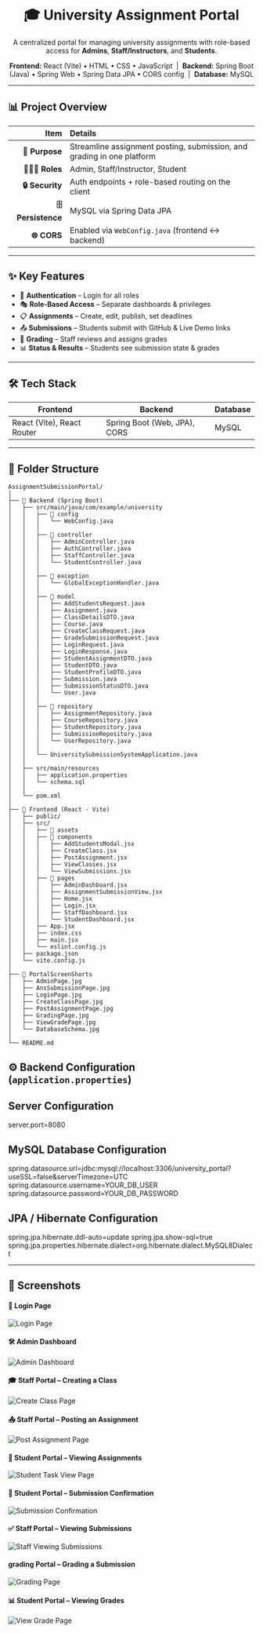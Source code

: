 <h1 align="center">🎓 University Assignment Portal</h1>
<p align="center">
A centralized portal for managing university assignments with role-based access for <b>Admins</b>, <b>Staff/Instructors</b>, and <b>Students</b>.
</p>

<p align="center">
  <strong>Frontend:</strong> React (Vite) • HTML • CSS • JavaScript &nbsp;|&nbsp;
  <strong>Backend:</strong> Spring Boot (Java) • Spring Web • Spring Data JPA • CORS config &nbsp;|&nbsp;
  <strong>Database:</strong> MySQL
</p>

---

## 📊 Project Overview

| Item | Details |
|-----:|:--------|
| **🎯 Purpose** | Streamline assignment posting, submission, and grading in one platform |
| **🧑‍🤝‍🧑 Roles** | Admin, Staff/Instructor, Student |
| **🔒 Security** | Auth endpoints + role-based routing on the client |
| **🗄️ Persistence** | MySQL via Spring Data JPA |
| **🌐 CORS** | Enabled via `WebConfig.java` (frontend ↔ backend) |

---

## ✨ Key Features

- 🔑 **Authentication** – Login for all roles  
- 🎭 **Role-Based Access** – Separate dashboards & privileges  
- 📋 **Assignments** – Create, edit, publish, set deadlines  
- 📤 **Submissions** – Students submit with GitHub & Live Demo links  
- 📝 **Grading** – Staff reviews and assigns grades  
- 📊 **Status & Results** – Students see submission state & grades  

---

## 🛠 Tech Stack

| Frontend | Backend | Database |
|----------|---------|----------|
| React (Vite), React Router | Spring Boot (Web, JPA), CORS | MySQL |

---

## 📂 Folder Structure

````text
AssignmentSubmissionPortal/
│
├── 📁 Backend (Spring Boot)
│   ├── src/main/java/com/example/university
│   │   ├── 📁 config
│   │   │   └── WebConfig.java
│   │   │
│   │   ├── 📁 controller
│   │   │   ├── AdminController.java
│   │   │   ├── AuthController.java
│   │   │   ├── StaffController.java
│   │   │   └── StudentController.java
│   │   │
│   │   ├── 📁 exception
│   │   │   └── GlobalExceptionHandler.java
│   │   │
│   │   ├── 📁 model
│   │   │   ├── AddStudentsRequest.java
│   │   │   ├── Assignment.java
│   │   │   ├── ClassDetailsDTO.java
│   │   │   ├── Course.java
│   │   │   ├── CreateClassRequest.java
│   │   │   ├── GradeSubmissionRequest.java
│   │   │   ├── LoginRequest.java
│   │   │   ├── LoginResponse.java
│   │   │   ├── StudentAssignmentDTO.java
│   │   │   ├── StudentDTO.java
│   │   │   ├── StudentProfileDTO.java
│   │   │   ├── Submission.java
│   │   │   ├── SubmissionStatusDTO.java
│   │   │   └── User.java
│   │   │
│   │   ├── 📁 repository
│   │   │   ├── AssignmentRepository.java
│   │   │   ├── CourseRepository.java
│   │   │   ├── StudentRepository.java
│   │   │   ├── SubmissionRepository.java
│   │   │   └── UserRepository.java
│   │   │
│   │   └── UniversitySubmissionSystemApplication.java
│   │
│   ├── src/main/resources
│   │   ├── application.properties
│   │   └── schema.sql
│   │
│   └── pom.xml
│
├── 📁 Frontend (React - Vite)
│   ├── public/
│   ├── src/
│   │   ├── 📁 assets
│   │   ├── 📁 components
│   │   │   ├── AddStudentsModal.jsx
│   │   │   ├── CreateClass.jsx
│   │   │   ├── PostAssignment.jsx
│   │   │   ├── ViewClasses.jsx
│   │   │   └── ViewSubmissions.jsx
│   │   ├── 📁 pages
│   │   │   ├── AdminDashboard.jsx
│   │   │   ├── AssignmentSubmissionView.jsx
│   │   │   ├── Home.jsx
│   │   │   ├── Login.jsx
│   │   │   ├── StaffDashboard.jsx
│   │   │   └── StudentDashboard.jsx
│   │   ├── App.jsx
│   │   ├── index.css
│   │   ├── main.jsx
│   │   └── eslint.config.js
│   ├── package.json
│   └── vite.config.js
│
├── 📁 PortalScreenShorts
│   ├── AdminPage.jpg
│   ├── AnsSubmissionPage.jpg
│   ├── LoginPage.jpg
│   ├── CreateClassPage.jpg
│   ├── PostAssignmentPage.jpg
│   ├── GradingPage.jpg
│   ├── ViewGradePage.jpg
│   └── DatabaseSchema.jpg
│
└── README.md

````
## ⚙️ Backend Configuration (`application.properties`)



## Server Configuration

server.port=8080


## MySQL Database Configuration

spring.datasource.url=jdbc:mysql://localhost:3306/university_portal?useSSL=false&serverTimezone=UTC
spring.datasource.username=YOUR_DB_USER
spring.datasource.password=YOUR_DB_PASSWORD


## JPA / Hibernate Configuration

spring.jpa.hibernate.ddl-auto=update
spring.jpa.show-sql=true
spring.jpa.properties.hibernate.dialect=org.hibernate.dialect.MySQL8Dialect

---
## 📸 Screenshots

#### 🔑 Login Page
![Login Page](https://raw.githubusercontent.com/Sowndharya617/AssignmentSubmissionPortal/main/PortalScreenShorts/LoginPage.png)

#### 🛠️ Admin Dashboard
![Admin Dashboard](https://raw.githubusercontent.com/Sowndharya617/AssignmentSubmissionPortal/main/PortalScreenShorts/AdminPage.png)

#### 🎓 Staff Portal – Creating a Class
![Create Class Page](https://raw.githubusercontent.com/Sowndharya617/AssignmentSubmissionPortal/main/PortalScreenShorts/CreatingClass3.png)

#### 📤 Staff Portal – Posting an Assignment
![Post Assignment Page](https://raw.githubusercontent.com/Sowndharya617/AssignmentSubmissionPortal/main/PortalScreenShorts/AssignmentPosting5.png)

#### 📝 Student Portal – Viewing Assignments
![Student Task View Page](https://raw.githubusercontent.com/Sowndharya617/AssignmentSubmissionPortal/main/PortalScreenShorts/StudentTaskView7.png)

#### 🎉 Student Portal – Submission Confirmation
![Submission Confirmation](https://raw.githubusercontent.com/Sowndharya617/AssignmentSubmissionPortal/main/PortalScreenShorts/Confirmation10.png)

#### ✅ Staff Portal – Viewing Submissions
![Staff Viewing Submissions](https://raw.githubusercontent.com/Sowndharya617/AssignmentSubmissionPortal/main/PortalScreenShorts/StaffAnsView12.png)

####  grading Portal – Grading a Submission
![Grading Page](https://raw.githubusercontent.com/Sowndharya617/AssignmentSubmissionPortal/main/PortalScreenShorts/Grading13.png)

#### 📊 Student Portal – Viewing Grades
![View Grade Page](https://raw.githubusercontent.com/Sowndharya617/AssignmentSubmissionPortal/main/PortalScreenShorts/Grade%20View15.png)


